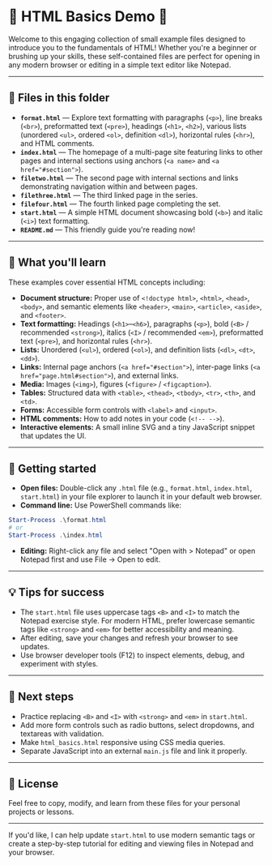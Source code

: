 # 🌟 HTML Basics Demo 🌟

Welcome to this engaging collection of small example files designed to introduce you to the fundamentals of HTML! Whether you're a beginner or brushing up your skills, these self-contained files are perfect for opening in any modern browser or editing in a simple text editor like Notepad.

---

## 📁 Files in this folder

- **`format.html`** — Explore text formatting with paragraphs (`<p>`), line breaks (`<br>`), preformatted text (`<pre>`), headings (`<h1>`, `<h2>`), various lists (unordered `<ul>`, ordered `<ol>`, definition `<dl>`), horizontal rules (`<hr>`), and HTML comments.
- **`index.html`** — The homepage of a multi-page site featuring links to other pages and internal sections using anchors (`<a name>` and `<a href="#section">`).
- **`filetwo.html`** — The second page with internal sections and links demonstrating navigation within and between pages.
- **`filethree.html`** — The third linked page in the series.
- **`filefour.html`** — The fourth linked page completing the set.
- **`start.html`** — A simple HTML document showcasing bold (`<b>`) and italic (`<i>`) text formatting.
- **`README.md`** — This friendly guide you're reading now!

---

## 🎯 What you'll learn

These examples cover essential HTML concepts including:

- **Document structure:** Proper use of `<!doctype html>`, `<html>`, `<head>`, `<body>`, and semantic elements like `<header>`, `<main>`, `<article>`, `<aside>`, and `<footer>`.
- **Text formatting:** Headings (`<h1>`–`<h6>`), paragraphs (`<p>`), bold (`<B>` / recommended `<strong>`), italics (`<I>` / recommended `<em>`), preformatted text (`<pre>`), and horizontal rules (`<hr>`).
- **Lists:** Unordered (`<ul>`), ordered (`<ol>`), and definition lists (`<dl>`, `<dt>`, `<dd>`).
- **Links:** Internal page anchors (`<a href="#section">`), inter-page links (`<a href="page.html#section">`), and external links.
- **Media:** Images (`<img>`), figures (`<figure>` / `<figcaption>`).
- **Tables:** Structured data with `<table>`, `<thead>`, `<tbody>`, `<tr>`, `<th>`, and `<td>`.
- **Forms:** Accessible form controls with `<label>` and `<input>`.
- **HTML comments:** How to add notes in your code (`<!-- -->`).
- **Interactive elements:** A small inline SVG and a tiny JavaScript snippet that updates the UI.

---

## 🚀 Getting started

- **Open files:** Double-click any `.html` file (e.g., `format.html`, `index.html`, `start.html`) in your file explorer to launch it in your default web browser.
- **Command line:** Use PowerShell commands like:

```powershell
Start-Process .\format.html
# or
Start-Process .\index.html
```

- **Editing:** Right-click any file and select "Open with > Notepad" or open Notepad first and use File → Open to edit.

---

## 💡 Tips for success

- The `start.html` file uses uppercase tags `<B>` and `<I>` to match the Notepad exercise style. For modern HTML, prefer lowercase semantic tags like `<strong>` and `<em>` for better accessibility and meaning.
- After editing, save your changes and refresh your browser to see updates.
- Use browser developer tools (F12) to inspect elements, debug, and experiment with styles.

---

## 🌱 Next steps

- Practice replacing `<B>` and `<I>` with `<strong>` and `<em>` in `start.html`.
- Add more form controls such as radio buttons, select dropdowns, and textareas with validation.
- Make `html_basics.html` responsive using CSS media queries.
- Separate JavaScript into an external `main.js` file and link it properly.

---

## 📜 License

Feel free to copy, modify, and learn from these files for your personal projects or lessons.

---

If you'd like, I can help update `start.html` to use modern semantic tags or create a step-by-step tutorial for editing and viewing files in Notepad and your browser.
